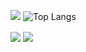 
<!--
**prettykernel/prettykernel** is a ✨ _special_ ✨ repository because its `README.md` (this file) appears on your GitHub profile.

Here are some ideas to get you started:

- 🔭 I’m currently working on ...
- 🌱 I’m currently learning ...
- 👯 I’m looking to collaborate on ...
- 🤔 I’m looking for help with ...
- 💬 Ask me about ...
- 📫 How to reach me: ...
- 😄 Pronouns: ...
- ⚡ Fun fact: ...
-->


![](https://github-readme-stats.vercel.app/api?username=prettykernel&count_private=true&show_icons=true&theme=buefy)
![Top Langs](https://github-readme-stats.vercel.app/api/top-langs/?username=prettykernel&layout=compact)

<a>
  <img align="center" src="https://github-readme-stats.vercel.app/api/pin/?username=anuraghazra&repo=github-readme-stats" />
</a>
<a>
  <img align="center" src="https://github-readme-stats.vercel.app/api/pin/?username=anuraghazra&repo=convoychat" />
</a>
